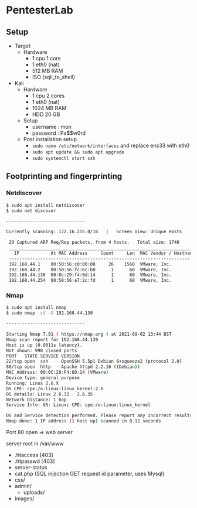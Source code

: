 # PentesterLab

## Setup

- Target
  - Hardware
    - 1 cpu 1 core
    - 1 eth0 (nat)
    - 512 MB RAM
    - ISO (sqli_to_shell)
- Kali
  - Hardware
    - 1 cpu 2 cores
    - 1 eth0 (nat)
    - 1024 MB RAM
    - HDD 20 GB
  - Setup
    - username : mon
    - password : Pa$$w0rd
  - Post installation setup
    - `sudo nano /etc/network/interfaces` and replace ens33 with eth0
    - `sudo apt update && sudo apt upgrade`
    - `sudo systemctl start ssh`

## Footprinting and fingerprinting

### Netdiscover

```bash
$ sudo apt install netdiscover
$ sudo net discover

------------------------------

Currently scanning: 172.16.215.0/16   |   Screen View: Unique Hosts

 29 Captured ARP Req/Rep packets, from 4 hosts.   Total size: 1740
 _____________________________________________________________________________
   IP            At MAC Address     Count     Len  MAC Vendor / Hostname
 -----------------------------------------------------------------------------
 192.168.44.1    00:50:56:c0:00:08     26    1560  VMware, Inc.
 192.168.44.2    00:50:56:fc:6c:b0      1      60  VMware, Inc.
 192.168.44.130  00:0c:29:f4:6d:14      1      60  VMware, Inc.
 192.168.44.254  00:50:56:e7:2c:fd      1      60  VMware, Inc.

```

### Nmap

```bash
$ sudo apt install nmap
$ sudo nmap -sV -O 192.168.44.130

------------------------------

Starting Nmap 7.91 ( https://nmap.org ) at 2021-09-02 13:44 BST
Nmap scan report for 192.168.44.130
Host is up (0.0011s latency).
Not shown: 998 closed ports
PORT   STATE SERVICE VERSION
22/tcp open  ssh     OpenSSH 5.5p1 Debian 6+squeeze2 (protocol 2.0)
80/tcp open  http    Apache httpd 2.2.16 ((Debian))
MAC Address: 00:0C:29:F4:6D:14 (VMware)
Device type: general purpose
Running: Linux 2.6.X
OS CPE: cpe:/o:linux:linux_kernel:2.6
OS details: Linux 2.6.32 - 2.6.35
Network Distance: 1 hop
Service Info: OS: Linux; CPE: cpe:/o:linux:linux_kernel

OS and Service detection performed. Please report any incorrect results at https://nmap.org/submit/ .
Nmap done: 1 IP address (1 host up) scanned in 8.12 seconds
```

Port 80 open => web server

server root in /var/www

- .htaccess [403]
- .htpasswd [403]
- server-status
- cat.php (SQL injection GET request id parameter, uses Mysql)
- css/
- admin/
  - uploads/
- images/